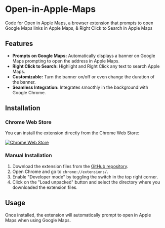 # Open-in-Apple-Maps
Code for Open in Apple Maps, a browser extension that prompts to open Google Maps links in Apple Maps, &amp; Right Click to Search in Apple Maps

## Features

- **Prompts on Google Maps:** Automatically displays a banner on Google Maps prompting to open the address in Apple Maps.
- **Right Click to Search:** Highlight and Right Click any text to search Apple Maps.
- **Customizable:** Turn the banner on/off or even change the duration of the banner.
- **Seamless Integration:** Integrates smoothly in the background with Google Chrome.


## Installation

### Chrome Web Store

You can install the extension directly from the Chrome Web Store:

[![Chrome Web Store](https://img.shields.io/chrome-web-store/v/ddopdoopcljkmnnjedchbjihdmgimlop)](https://chromewebstore.google.com/detail/open-in-apple-maps/ddopdoopcljkmnnjedchbjihdmgimlop)


### Manual Installation

1. Download the extension files from the [GitHub repository](https://github.com/openchampagne/open-in-Apple-Maps/releases).
2. Open Chrome and go to `chrome://extensions/`.
3. Enable "Developer mode" by toggling the switch in the top right corner.
4. Click on the "Load unpacked" button and select the directory where you downloaded the extension files.

## Usage

Once installed, the extension will automatically prompt to open in Apple Maps when using Google Maps. 

